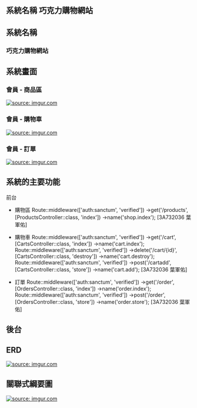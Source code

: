 
## 系統名稱 巧克力購物網站

## 系統名稱 
### 巧克力購物網站


## 系統畫面

### 會員 - 商品區

<a href="https://i.imgur.com/jwiiz9y.png"><img src="https://i.imgur.com/jwiiz9y.png" title="source: imgur.com" /></a>

### 會員 - 購物車

<a href="https://i.imgur.com/SQvZGp4.png"><img src="https://i.imgur.com/SQvZGp4.png" title="source: imgur.com" /></a>

### 會員 - 訂單

<a href="https://i.imgur.com/IXJ2E3B.png"><img src="https://i.imgur.com/IXJ2E3B.png" title="source: imgur.com" /></a>

## 系統的主要功能

前台

- 購物區 Route::middleware(['auth:sanctum', 'verified'])
  ->get('/products', [ProductsController::class, 'index'])
  ->name('shop.index');
  [3A732036 葉軍佑]

- 購物車 Route::middleware(['auth:sanctum', 'verified'])
  ->get('/cart', [CartsController::class, 'index'])
  ->name('cart.index'); Route::middleware(['auth:sanctum', 'verified'])
  ->delete('/cart/{id}', [CartsController::class, 'destroy'])
  ->name('cart.destroy'); Route::middleware(['auth:sanctum', 'verified'])
  ->post('/cartadd', [CartsController::class, 'store'])
  ->name('cart.add');
  [3A732036 葉軍佑]

- 訂單 Route::middleware(['auth:sanctum', 'verified'])
  ->get('/order', [OrdersController::class, 'index'])
  ->name('order.index'); Route::middleware(['auth:sanctum', 'verified'])
  ->post('/order', [OrdersController::class, 'store'])
  ->name('order.store');
  [3A732036 葉軍佑]

後台
- 

## ERD

<a href="https://i.imgur.com/ImEDf48.png"><img src="https://i.imgur.com/ImEDf48.png" title="source: imgur.com" /></a>

## 關聯式綱要圖

<a href="https://i.imgur.com/vNMR9ld.jpg"><img src="https://i.imgur.com/vNMR9ld.jpg" title="source: imgur.com" /></a>



